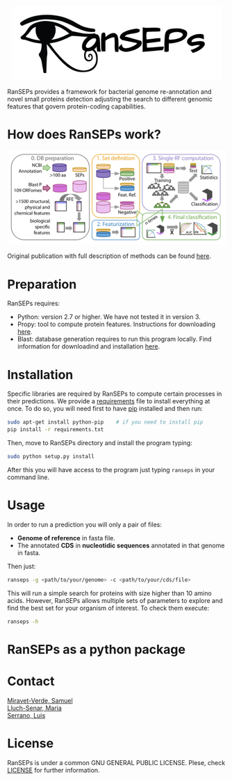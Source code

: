 
<center><img src="./figures/logo_ranseps.png"></center>

RanSEPs provides a framework for bacterial genome re-annotation and novel small proteins detection adjusting the search to different genomic features that govern protein-coding capabilities.

# How does RanSEPs work?

<center><img src="./figures/RanSEPs_functioning.png"></center>

Original publication with full description of methods can be found [here](XXXXX).

# Preparation

RanSEPs requires:
  - Python: version 2.7 or higher. We have not tested it in version 3.
  - Propy: tool to compute protein features. Instructions for downloading [here](https://www.researchgate.net/publication/235922761_UserGuide_for_propy).
  - Blast: database generation requires to run this program locally. Find information for downloadind and installation [here](https://www.ncbi.nlm.nih.gov/guide/howto/run-blast-local/).

# Installation

Specific libraries are required by RanSEPs to compute certain processes in their predictions. We provide a [requirements](./requirements.txt) file to install everything at once. To do so, you will need first to have [pip](https://pip.pypa.io/en/stable/installing/) installed and then run:

```bash
sudo apt-get install python-pip    # if you need to install pip
pip install -r requirements.txt
```

Then, move to RanSEPs directory and install the program typing:

```bash
sudo python setup.py install
```

After this you will have access to the program just typing `ranseps` in your command line.

# Usage

In order to run a prediction you will only a pair of files:
  - **Genome of reference** in fasta file.
  - The annotated **CDS** in **nucleotidic sequences** annotated in that genome in fasta.

Then just:

```bash
ranseps -g <path/to/your/genome> -c <path/to/your/cds/file>
```

This will run a simple search for proteins with size higher than 10 amino acids. However, RanSEPs allows multiple sets of parameters to explore and find the best set for your organism of interest. To check them execute:

```bash
ranseps -h
```

# RanSEPs as a python package


# Contact

[Miravet-Verde, Samuel](samuel.miravet@crg.eu)    
[Lluch-Senar, Maria](maria.lluch@crg.eu)    
[Serrano, Luis](luis.serrano@crg.eu)    

# License

RanSEPs is under a common GNU GENERAL PUBLIC LICENSE. Plese, check [LICENSE](./LICENSE) for further information.


